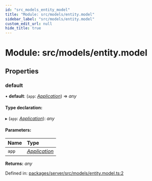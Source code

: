 ```yaml
---
id: "src_models_entity_model"
title: "Module: src/models/entity.model"
sidebar_label: "src/models/entity.model"
custom_edit_url: null
hide_title: true
---
```


# Module: src/models/entity.model

## Properties

### default

• **default**: (`app`: [*Application*](src_declarations.md#application)) => *any*

#### Type declaration:

▸ (`app`: [*Application*](src_declarations.md#application)): *any*

#### Parameters:

Name | Type |
:------ | :------ |
`app` | [*Application*](src_declarations.md#application) |

**Returns:** *any*

Defined in: [packages/server/src/models/entity.model.ts:2](https://github.com/xr3ngine/xr3ngine/blob/7650c2bea/packages/server/src/models/entity.model.ts#L2)
